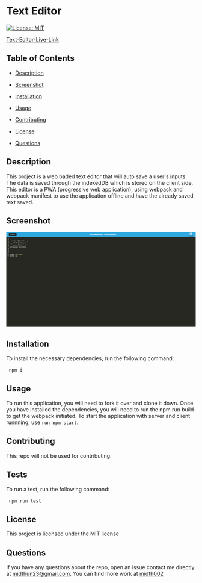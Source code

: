   # Text Editor

   [![License: MIT](https://img.shields.io/badge/License-MIT-yellow.svg)](https://opensource.org/licenses/MIT)

   [Text-Editor-Live-Link](https://morning-brushlands-69396.herokuapp.com/)
  
  ## Table of Contents 

  * [Description](#description)

  * [Screenshot](#screenshot)
  
  * [Installation](#installation)
  
  * [Usage](#usage)
  
  * [Contributing](#contributing)

  * [License](#license)

  * [Questions](#questions)

  ## Description

  This project is a web baded text editor that will auto save a user's inputs. The data is saved through the indexedDB which is stored on the client side. This editor is a PWA (progressive web application), using webpack and webpack manifest to use the application offline and have the already saved text saved.

  ## Screenshot

  ![Screenshot](./images/screenshot.png)
  
  ## Installation 

  To install the necessary dependencies, run the following command:
  
  ```Dependencies
   npm i
  ```  
  ## Usage

  To run this application, you will need to fork it over and clone it down. Once you have installed the dependencies, you will need to run the npm run build to get the webpack initiated. To start the application with server and client runnning, use `run npm start`.
  
  ## Contributing

  This repo will not be used for contributing. 
  
  ## Tests
  
  To run a test, run the following command: 

  ```tests
   npm run test
  ```
  ## License

  This project is licensed under the MIT license 

  ## Questions
  
  If you have any questions about the repo, open an issue contact me directly at [midthun23@gmail.com](mailto:midthun23@gmail.com). You can find more work at [midth002](https://github.com/midth002)
  
